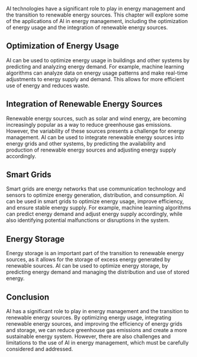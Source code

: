 
AI technologies have a significant role to play in energy management and the transition to renewable energy sources. This chapter will explore some of the applications of AI in energy management, including the optimization of energy usage and the integration of renewable energy sources.

Optimization of Energy Usage
----------------------------

AI can be used to optimize energy usage in buildings and other systems by predicting and analyzing energy demand. For example, machine learning algorithms can analyze data on energy usage patterns and make real-time adjustments to energy supply and demand. This allows for more efficient use of energy and reduces waste.

Integration of Renewable Energy Sources
---------------------------------------

Renewable energy sources, such as solar and wind energy, are becoming increasingly popular as a way to reduce greenhouse gas emissions. However, the variability of these sources presents a challenge for energy management. AI can be used to integrate renewable energy sources into energy grids and other systems, by predicting the availability and production of renewable energy sources and adjusting energy supply accordingly.

Smart Grids
-----------

Smart grids are energy networks that use communication technology and sensors to optimize energy generation, distribution, and consumption. AI can be used in smart grids to optimize energy usage, improve efficiency, and ensure stable energy supply. For example, machine learning algorithms can predict energy demand and adjust energy supply accordingly, while also identifying potential malfunctions or disruptions in the system.

Energy Storage
--------------

Energy storage is an important part of the transition to renewable energy sources, as it allows for the storage of excess energy generated by renewable sources. AI can be used to optimize energy storage, by predicting energy demand and managing the distribution and use of stored energy.

Conclusion
----------

AI has a significant role to play in energy management and the transition to renewable energy sources. By optimizing energy usage, integrating renewable energy sources, and improving the efficiency of energy grids and storage, we can reduce greenhouse gas emissions and create a more sustainable energy system. However, there are also challenges and limitations to the use of AI in energy management, which must be carefully considered and addressed.
